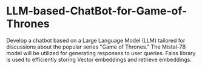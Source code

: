# LLM-based-ChatBot-for-Game-of-Thrones
Develop a chatbot based on a Large Language Model (LLM) tailored for discussions about the popular series "Game of Thrones." The Mistal-7B model will be utilized for generating responses to user queries. Faiss library is used to efficiently storing Vector embeddings and retrieve embeddings.
